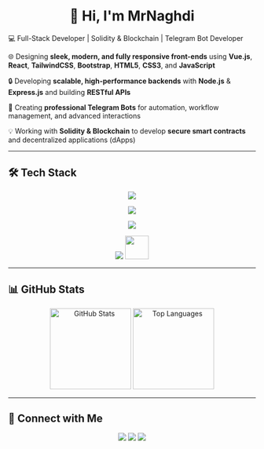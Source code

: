 <h1 align="center">👋 Hi, I'm MrNaghdi</h1>

<p align="left">
 💻 Full-Stack Developer | Solidity & Blockchain | Telegram Bot Developer

🌐 Designing **sleek, modern, and fully responsive front-ends** using <b>Vue.js</b>, <b>React</b>, <b>TailwindCSS</b>, <b>Bootstrap</b>, <b>HTML5</b>, <b>CSS3</b>, and <b>JavaScript</b>

🔒 Developing **scalable, high-performance backends** with <b>Node.js</b> & <b>Express.js</b> and building **RESTful APIs**

🤖 Creating **professional Telegram Bots** for automation, workflow management, and advanced interactions

💡 Working with <b>Solidity & Blockchain</b> to develop **secure smart contracts** and decentralized applications (dApps)
 
</p>

---

## 🛠️ Tech Stack


<!-- Frontend -->
<p align="center">
  <img src="https://skillicons.dev/icons?i=html,css,bootstrap,tailwind" />
</p>

<!-- Frontend Frameworks -->
<p align="center">
  <img src="https://skillicons.dev/icons?i=js,ts,react,vue" />
</p>

<!-- Backend & Databases -->
<p align="center">
  <img src="https://skillicons.dev/icons?i=nodejs,express,mongodb,mysql" />
</p>

<!-- Blockchain & Bots -->
<p align="center">
  <img src="https://skillicons.dev/icons?i=solidity" />
  <img src="https://cdn.jsdelivr.net/gh/devicons/devicon/icons/telegram/telegram-original.svg" width="48" height="48" />
</p>




---

## 📊 GitHub Stats

<p align="center">
  <img src="https://github-readme-stats.vercel.app/api?username=MrNaghdi&show_icons=true&theme=radical&hide_title=true" alt="GitHub Stats" height="165"/>
  <img src="https://github-readme-stats.vercel.app/api/top-langs/?username=MrNaghdi&layout=compact&theme=radical" alt="Top Languages" height="165"/>
</p>


---

## 🤝 Connect with Me

<p align="center">
  <a href="https://t.me/MrNaghdi"><img src="https://img.shields.io/badge/Telegram-0088CC?style=for-the-badge&logo=telegram&logoColor=white"/></a>
 <a href="https://www.instagram.com/Mr__Naghdi/"><img src="https://img.shields.io/badge/Instagram-E1306C?style=for-the-badge&logo=instagram&logoColor=white"/></a>
  <a href="mailto:MrNaghdi8@gmail.com"><img src="https://img.shields.io/badge/Email-D14836?style=for-the-badge&logo=gmail&logoColor=white"/></a>
</p>
